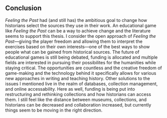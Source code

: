 ## Conclusion

*Feeling the Past* had (and still has) the ambitious goal to change how historians select the sources they use in their work. An educational game like *Feeling the Past* can be a way to achieve change and the literature seems to support this thesis. I consider the open approach of *Feeling the Past*—giving the player freedom and allowing them to interpret the exercises based on their own interests—one of the best ways to show people what can be gained from historical sources. The future of educational games is still being debated, funding is allocated and multiple fields are interested in pursuing their possibilites for the humanities while staying critical. The opportunities are countless and the creative freedom of game-making and the technology behind it specifically allows for various new approaches in writing and teaching history. Other solutions to the issues I mentioned live in the realm of databases, collection management, and online accessability. Here as well, funding is being put into restructuring and rethinking collections and how historians can access them. I still feel like the distance between museums, collections, and historians can be decreased and collaboration increased, but currently things seem to be moving in the right direction.